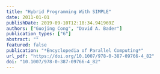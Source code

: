 ```yaml
---
title: "Hybrid Programming With SIMPLE"
date: 2011-01-01
publishDate: 2019-09-10T12:18:34.941969Z
authors: ["Guojing Cong", "David A. Bader"]
publication_types: ["6"]
abstract: ""
featured: false
publication: "*Encyclopedia of Parallel Computing*"
url_pdf: "https://doi.org/10.1007/978-0-387-09766-4_82"
doi: "10.1007/978-0-387-09766-4_82"
---
```


